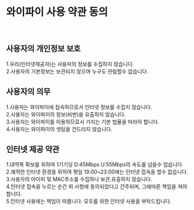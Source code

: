 <!DOCTYPE html>
<html>
<head></head>
<body>
<h1>와이파이 사용 약관 동의</h1> <br>
<h2>사용자의 개인정보 보호</h2>
1.우리(인터넷제공자)는 사용자의 정보를 수집하지 않습니다.<br>
2.사용자의 기본정보는 보관되지 않으며 누구도 관람할수 없습니다.<br>
<h2>사용자의 의무</h2>
1.사용자는 와이파이에 접속하므로서 인터넷 정보를 수집지 않습니다.<br>
2.사용자는 와이파이의 정보(비번)을 유출하지 않습니다.<br>
3.사용자는 와이파이를 이용하므로서 가지는 기본 법율을 따라야 합니다.<br>
4.사용자는 와이파이의 셋팅을 건드리지 않습니다.<br>
<h2>인터넷 제공 약관</h2> 
1.대역폭 확보를 위하여 1기기당 D:45Mbps U:55Mbps의 속도를 넘을수 업습니다 <br>
2.쾌적한 인터넷 환경을 위하여 평일 19:00~23:00에는 인터넷 접속을 할수 없습니다.<br>
3.사용자의 아이피 및 MAC주소를 수집하나 보관,유출하지 않습니다.<br>
4.인터넷 접속을 누르는 순간 위 사항에 동의되었다고 간주되며, 그에따른 책임을 져야합니다. <br>
5.인터넷 사용에는 책임이 따릅니다. 모두를 위한 인터넷 사용을 부탁드립니다.<br>
